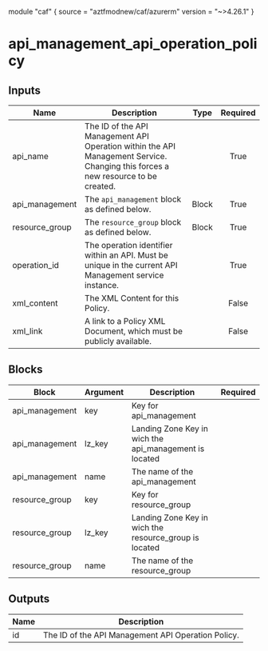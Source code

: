 module "caf" {
  source  = "aztfmodnew/caf/azurerm"
  version = "~>4.26.1"
}

# api_management_api_operation_policy

## Inputs
| Name | Description | Type | Required |
|------|-------------|------|:--------:|
|api_name| The ID of the API Management API Operation within the API Management Service. Changing this forces a new resource to be created.||True|
|api_management|The `api_management` block as defined below.|Block|True|
|resource_group|The `resource_group` block as defined below.|Block|True|
|operation_id| The operation identifier within an API. Must be unique in the current API Management service instance.||True|
|xml_content| The XML Content for this Policy.||False|
|xml_link| A link to a Policy XML Document, which must be publicly available.||False|

## Blocks
| Block | Argument | Description | Required |
|-------|----------|-------------|----------|
|api_management| key | Key for  api_management||| Required if  |
|api_management| lz_key |Landing Zone Key in wich the api_management is located|||True|
|api_management| name | The name of the api_management |||True|
|resource_group| key | Key for  resource_group||| Required if  |
|resource_group| lz_key |Landing Zone Key in wich the resource_group is located|||True|
|resource_group| name | The name of the resource_group |||True|

## Outputs
| Name | Description |
|------|-------------|
|id|The ID of the API Management API Operation Policy.|||
